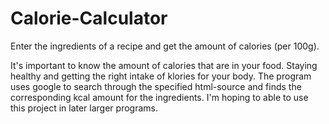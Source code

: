 # Calorie-Calculator
Enter the ingredients of a recipe and get the amount of calories (per 100g). 

It's important to know the amount of calories that are in your food. Staying healthy and getting the right intake of klories for your body.
The program uses google to search through the specified html-source and finds the corresponding kcal amount for the ingredients. I'm hoping to able to use this project in later  larger programs. 
